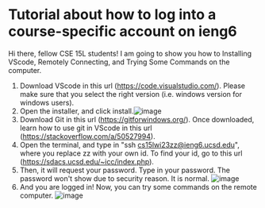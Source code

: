 # Tutorial about how to log into a course-specific account on ieng6
Hi there, fellow CSE 15L students! I am going to show you how to Installing VScode, Remotely Connecting, and Trying Some Commands on the computer.
1. Download VScode in this url (https://code.visualstudio.com/). Please make sure that you select the right version (i.e. windows version for windows users).
2. Open the installer, and click install.![image](https://user-images.githubusercontent.com/118026674/212520152-5529a277-2011-4efd-9a50-1db2c7a1a73b.png)
3. Download Git in this url (https://gitforwindows.org/). Once downloaded, learn how to use git in VScode in this url (https://stackoverflow.com/a/50527994).
4. Open the terminal, and type in "ssh cs15lwi23zz@ieng6.ucsd.edu", where you replace zz with your own id. To find your id, go to this url (https://sdacs.ucsd.edu/~icc/index.php).
5. Then, it will request your password. Type in your password. The password won't show due to security reason. It is normal. ![image](https://user-images.githubusercontent.com/118026674/212520307-39d63693-2353-4db0-87c8-e24970c5ba9a.png)
6. And you are logged in! Now, you can try some commands on the remote computer. ![image](https://user-images.githubusercontent.com/118026674/212520364-72c4e3ab-1e2d-427e-8975-ef529ab32d9e.png)




